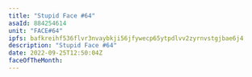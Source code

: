 ```yaml
---
title: "Stupid Face #64"
asaId: 884254614
unit: "FACE#64"
ipfs: bafkreihf536flvr3nvaybkji56jfywecp65ytpdlvv2zyrnvstgjbae6j4
description: "Stupid Face #64"
date: 2022-09-25T12:50:04Z
faceOfTheMonth:
---
```

